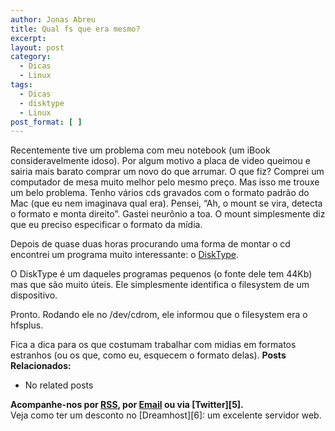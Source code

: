 ```yaml
---
author: Jonas Abreu
title: Qual fs que era mesmo?
excerpt:
layout: post
category:
  - Dicas
  - Linux
tags:
  - Dicas
  - disktype
  - Linux
post_format: [ ]
---
```

Recentemente tive um problema com meu notebook (um iBook consideravelmente idoso). Por algum motivo a placa de video queimou e sairia mais barato comprar um novo do que arrumar. O que fiz? Comprei um computador de mesa muito melhor pelo mesmo preço. Mas isso me trouxe um belo problema. Tenho vários cds gravados com o formato padrão do Mac (que eu nem imaginava qual era). Pensei, “Ah, o mount se vira, detecta o formato e monta direito”. Gastei neurônio a toa. O mount simplesmente diz que eu preciso especificar o formato da mídia.

Depois de quase duas horas procurando uma forma de montar o cd encontrei um programa muito interessante: o [DiskType][1].

O DiskType é um daqueles programas pequenos (o fonte dele tem 44Kb) mas que são muito úteis. Ele simplesmente identifica o filesystem de um dispositivo.

Pronto. Rodando ele no /dev/cdrom, ele informou que o filesystem era o hfsplus.

Fica a dica para os que costumam trabalhar com midias em formatos estranhos (ou os que, como eu, esquecem o formato delas). 
**Posts Relacionados:** 
*   No related posts









**Acompanhe-nos por [ RSS][3], por [Email][4] ou via [Twitter][5].**  
Veja como ter um desconto no [Dreamhost][6]: um excelente servidor web.

 [1]: http://disktype.sourceforge.net/
 [2]: https://twitter.com/share
 [3]: http://feeds.feedburner.com/VidaGeek
 [4]: http://feedburner.google.com/fb/a/mailverify?uri=VidaGeek&loc=pt_BR


